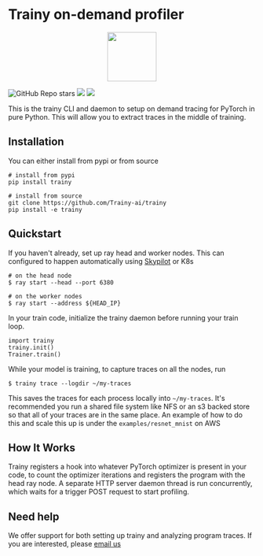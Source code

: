 # Trainy on-demand profiler

<p align="center">
  <img height='100px' src="https://www.ocf.berkeley.edu/~asai/static/images/trainy.png">
</p>

![GitHub Repo stars](https://img.shields.io/github/stars/Trainy-ai/trainy?style=social)
[![](https://img.shields.io/badge/Twitter-1DA1F2?style=for-the-badge&logo=twitter&logoColor=white)](https://twitter.com/TrainyAI)
[![](https://dcbadge.vercel.app/api/server/d67CMuKY5V)](https://discord.gg/d67CMuKY5V)

This is the trainy CLI and daemon to setup on demand tracing for PyTorch in pure Python. This will allow you to extract traces in the middle of training.

## Installation

You can either install from pypi or from source

```
# install from pypi
pip install trainy

# install from source
git clone https://github.com/Trainy-ai/trainy
pip install -e trainy
```

## Quickstart

If you haven't already, set up ray head and worker nodes. This can configured to happen automatically using [Skypilot](https://skypilot.readthedocs.io/en/latest/index.html) or K8s

```
# on the head node 
$ ray start --head --port 6380

# on the worker nodes
$ ray start --address ${HEAD_IP}
```

In your train code, initialize the trainy daemon before running your train loop.

```
import trainy
trainy.init()
Trainer.train()
```

While your model is training, to capture traces on all the nodes, run 

```
$ trainy trace --logdir ~/my-traces
```

This saves the traces for each process locally into `~/my-traces`. It's recommended
you run a shared file system like NFS or an s3 backed store so that all of your traces
are in the same place. An example of how to do this and scale this up is under the `examples/resnet_mnist`
on AWS 

## How It Works

Trainy registers a hook into whatever PyTorch optimizer is present in your code,
to count the optimizer iterations and registers the program with the head ray node. 
A separate HTTP server daemon thread is run concurrently, which waits for a trigger
POST request to start profiling.

## Need help 

We offer support for both setting up trainy and analyzing program traces. If you are interested,
please [email us](mailto:founders@trainy.ai)
